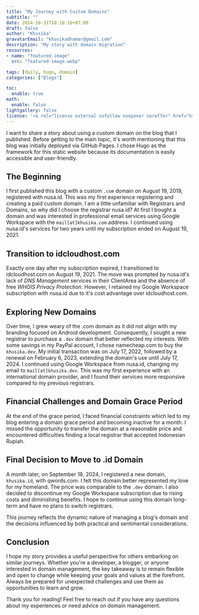 ```yaml
---
title: "My Journey with Custom Domains"
subtitle: ""
date: 2024-10-31T10:10:10+07:00
draft: false
author: "Khusika"
gravatarEmail: "khusikadhamar@gmail.com"
description: "My story with domain migration"
resources:
- name: "featured-image"
  src: "featured-image.webp"

tags: [daily, hugo, domain]
categories: ["Blogs"]

toc:
  enable: true
math:
  enable: false
lightgallery: false
license: '<a rel="license external nofollow noopener noreffer" href="https://creativecommons.org/licenses/by-nc/4.0/" target="_blank">CC BY-NC 4.0</a>'
---
```

I want to share a story about using a custom domain on the blog that I published. Before getting to the main topic, it's worth mentioning that this blog was initially deployed via GitHub Pages. I chose Hugo as the framework for this static website because its documentation is easily accessible and user-friendly.
<!--more-->

## The Beginning
I first published this blog with a custom `.com` domain on August 19, 2019, registered with nusa.id. This was my first experience registering and creating a paid custom domain. I am a little unfamiliar with Registrars and Domains, so why did I choose the registrar nusa.id? At first I bought a domain and was interested in professional email services using Google Workspace with the `mail[at]khusika.com` address. I continued using nusa.id's services for two years until my subscription ended on August 19, 2021.

## Transition to idcloudhost.com
Exactly one day after my subscription expired, I transitioned to idcloudhost.com on August 19, 2021. The move was prompted by nusa.id's lack of _DNS Management_ services in their ClientArea and the absence of free _WHOIS Privacy Protection_. However, I retained my Google Workspace subscription with nusa.id due to it's cost advantage over idcloudhost.com.

## Exploring New Domains
Over time, I grew weary of the .com domain as it did not align with my branding focused on Android development. Consequently, I sought a new registrar to purchase a `.dev` domain that better reflected my interests. With some savings in my PayPal account, I chose namecheap.com to buy the `khusika.dev`. My initial transaction was on July 17, 2022, followed by a renewal on February 6, 2023, extending the domain's use until July 17, 2024. I continued using Google Workspace from nusa.id, changing my email to `mail[at]khusika.dev`. This was my first experience with an international domain provider, and I found their services more responsive compared to my previous registrars.

## Financial Challenges and Domain Grace Period
At the end of the grace period, I faced financial constraints which led to my blog entering a domain grace period and becoming inactive for a month. I missed the opportunity to transfer the domain at a reasonable price and encountered difficulties finding a local registrar that accepted Indonesian Rupiah.

## Final Decision to Move to .id Domain
A month later, on September 18, 2024, I registered a new domain, `khusika.id`, with qwords.com. I felt this domain better represented my love for my homeland. The price was comparable to the `.dev` domain. I also decided to discontinue my Google Workspace subscription due to rising costs and diminishing benefits. I hope to continue using this domain long-term and have no plans to switch registrars.

This journey reflects the dynamic nature of managing a blog's domain and the decisions influenced by both practical and sentimental considerations.

## Conclusion
I hope my story provides a useful perspective for others embarking on similar journeys. Whether you're a developer, a blogger, or anyone interested in domain management, the key takeaway is to remain flexible and open to change while keeping your goals and values at the forefront. Always be prepared for unexpected challenges and use them as opportunities to learn and grow.

Thank you for reading! Feel free to reach out if you have any questions about my experiences or need advice on domain management.